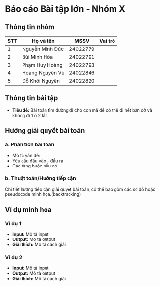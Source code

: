 # Báo cáo Bài tập lớn - Nhóm X

## Thông tin nhóm
| STT | Họ và tên          | MSSV   | Vai trò     |
|-----|--------------------|--------|-------------|
| 1   | Nguyễn Minh Đức    | 24022779 |  |
| 2   | Bùi Minh Hòa       | 24022791 |   |
| 3   | Phạm Huy Hoàng     | 24022793 |   |
| 4   | Hoàng Nguyên Vũ    | 24022846 |   |
| 5   | Đỗ Khôi Nguyên     | 24022820 |   |

## Thông tin bài tập
- **Tiêu đề:** Bài toán tìm đường đi cho con mã để có thể đi hết bàn cờ và không đi 1 ô 2 lần

## Hướng giải quyết bài toán
### a. Phân tích bài toán
- Mô tả vấn đề: 
- Yêu cầu đầu vào - đầu ra
- Các ràng buộc nếu có.

### b. Thuật toán/Hướng tiếp cận
Chi tiết hướng tiếp cận giải quyết bài toán, có thể bao gồm các sơ đồ hoặc pseudocode minh họa.(backtracking)

## Ví dụ minh họa
### Ví dụ 1
- **Input:** Mô tả input
- **Output:** Mô tả output
- **Giải thích:** Mô tả cách giải

### Ví dụ 2
- **Input:** Mô tả input
- **Output:** Mô tả output
- **Giải thích:** Mô tả cách giải

